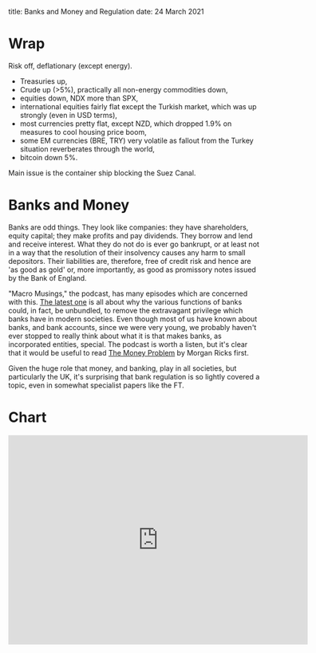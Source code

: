 title: Banks and Money and Regulation 
date: 24 March 2021

# Wrap

Risk off, deflationary (except energy).

- Treasuries up,
- Crude up (>5%), practically all non-energy commodities down,
- equities down, NDX more than SPX,
- international equities fairly flat except the Turkish market, which was up strongly (even in USD terms),
- most currencies pretty flat, except NZD, which dropped 1.9% on measures to cool housing price boom,
- some EM currencies (BRE, TRY) very volatile as fallout from the Turkey situation reverberates through the world,
- bitcoin down 5%.

Main issue is the container ship blocking the Suez Canal. 

# Banks and Money

Banks are odd things. They look like companies: they have shareholders, equity capital; they make profits and pay dividends. They borrow and lend and receive interest. 
What they do not do is ever go bankrupt, or at least not in a way that the resolution of their insolvency causes any harm to small depositors.
Their liabilities are, therefore, free of credit risk and hence are 'as good as gold' or, more importantly, as good as promissory notes issued by the Bank of England. 

"Macro Musings," the podcast, has many episodes which are concerned with this.
[The latest one](https://macromusings.libsyn.com/dan-awrey-on-unbundling-banking-payments-and-money) is all about why the various functions of banks could, in fact, be unbundled, to remove the extravagant privilege which banks have in modern societies. 
Even though most of us have known about banks, and bank accounts, since we were very young, we probably haven't ever stopped to really think about what it is that makes banks, as incorporated entities, special.
The podcast is worth a listen, but it's clear that it would be useful to read [The Money Problem](https://www.amazon.co.uk/Money-Problem-Rethinking-Financial-Regulation/dp/022633032X) by Morgan Ricks first.

Given the huge role that money, and banking, play in all societies, but particularly the UK, it's surprising that bank regulation is so lightly covered a topic, even in somewhat specialist papers like the FT.

# Chart

<iframe width="600" height="420" src="https://app.koyfin.com/share/b58858a642/simple" frameBorder="0"></iframe>
